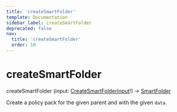 ```yaml
---
title: 'createSmartFolder'
template: Documentation
sidebar_label: createSmartFolder
deprecated: false
nav:
  title: 'createSmartFolder'
  order: 10
---
```


# createSmartFolder

<div className="pb-4 font-roboto-slab text-lg"><span className="font-bold">createSmartFolder</span> <span style={{'fontWeight':400,'fontSize':'0.85em'}}>(input: <a href="/guardrails/docs/reference/graphql/input/CreateSmartFolderInput">CreateSmartFolderInput</a>!) &rarr; <a href="/guardrails/docs/reference/graphql/object/SmartFolder">SmartFolder</a></span>
</div>



Create a policy pack for the given parent and with the given `data`.